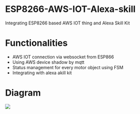 # ESP8266-AWS-IOT-Alexa-skill
Integrating ESP8266 based AWS IOT thing and Alexa Skill Kit

# Functionalities
- AWS IOT connection via websocket from ESP866
- Using AWS device shadow by mqtt
- Status management for every motor object using FSM
- Integrating with alexa akill kit

# Diagram
![](https://github.com/chace1989/ESP8266-AWS-IOT-Alexa-skill/blob/master/diagram.png)
